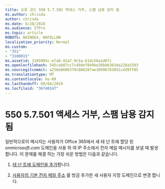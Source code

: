 ```yaml
---
title: 오류 코드 550 5.7.501 액세스 거부, 스팸 남용 감지 됨
ms.author: chrisda
author: chrisda
ms.date: 6/28/2018
ms.audience: ITPro
ms.topic: article
ROBOTS: NOINDEX, NOFOLLOW
localization_priority: Normal
ms.custom:
- "351"
- "3100015"
ms.assetid: 3105905c-e7a0-42a7-9c5a-61dc56a1d6fc
ms.openlocfilehash: 545cab07cc7c49def849be20bb6363da228a5393
ms.sourcegitcommit: a256e8680379c006287ae30996763051c4d9ff85
ms.translationtype: MT
ms.contentlocale: ko-KR
ms.lasthandoff: 09/04/2019
ms.locfileid: "36740147"
---
```

# <a name="550-57501-access-denied-spam-abuse-detected"></a>550 5.7.501 액세스 거부, 스팸 남용 감지 됨

일반적으로이 메시지는 사용자가 Office 365에서 새 테 넌 트에 할당 된 *onmicrosoft.com* 도메인을 사용 하 여 IP 주소에서 전자 메일 메시지를 보낼 때 발생 합니다. 이 문제를 해결 하는 가장 쉬운 방법은 다음과 같습니다.

1. [테 넌 트에 도메인을 추가](https://docs.microsoft.com//office365/admin/setup/add-domain)합니다.

2. [사용자의 기본 전자 메일 주소](https://docs.microsoft.com//office365/admin/add-users/change-a-user-name-and-email-address) 를 방금 추가한 새 사용자 지정 도메인으로 변경 합니다.
